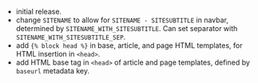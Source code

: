 * initial release.
* change `SITENAME` to allow for `SITENAME - SITESUBTITLE` in navbar, determined by `SITENAME_WITH_SITESUBTITLE`. Can set separator with `SITENAME_WITH_SITESUBTITLE_SEP`.
* add `{% block head %}` in base, article, and page HTML templates, for HTML insertion in `<head>`.
* add HTML base tag in `<head>` of article and page templates, defined by `baseurl` metadata key.

